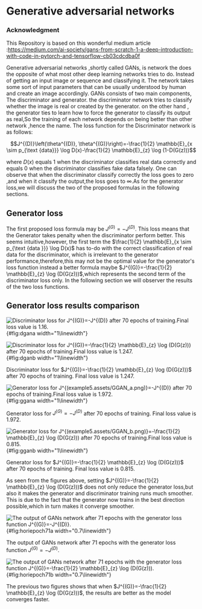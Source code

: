 Generative adversarial networks
===============================

### Acknowledgment

This Repository is based on this wonderful medium article :https://medium.com/ai-society/gans-from-scratch-1-a-deep-introduction-with-code-in-pytorch-and-tensorflow-cb03cdcdba0f



Generative adversarial networks ,shortly called GANs, is network the does the opposite of what most other deep learning networks tries to do. Instead of getting an input image or sequence and classifying it. The network takes some sort of input parameters that can be usually understood by human and create an image accordingly. GANs consists of two main components, The discriminator and generator. the discriminator network tries to classify whether the image is real or created by the generator. on the other hand , the generator ties to learn how to force the generator to classify its output as real,So the training of each network depends on being better than other network ,hence the name. The loss function for the Discriminator network is as follows:

$$J^{(D)}\left(\theta^{(D)}, \theta^{(G)}\right)=-\frac{1}{2} \mathbb{E}_{x \sim p_{\text {data}}} \log D(x)-\frac{1}{2} \mathbb{E}_{z} \log (1-D(G(z)))$$

where $D(x)$ equals $1$ when the discriminator classifies real data correctly and equals $0$ when the discriminator classifies fake data falsely. One can observe that when the discriminator classify correctly the loss goes to zero ,and when it classify the output,the loss goes to $\infty$.As for the generator loss,we will discuss the two of the proposed formulas in the following sections.

Generator loss
--------------

The first proposed loss formula may be $J^{(G)}=-J^{(D)}$. This loss means that the Generator takes penalty when the discriminator perform better. This seems intuitive,however, the first term the
$\frac{1}{2} \mathbb{E}_{x \sim p_{\text {data }}} \log D(x)$ has to-do with the correct classification of real data for the discriminator, which is irrelevant to the generator performance,therefore,this may not be the optimal value for the generator's loss function instead a better formula maybe $J^{(G)}=-\frac{1}{2} \mathbb{E}_{z} \log (D(G(z)))$,which represents the second term of the discriminator loss only. In the following section we will observer the results of the two loss functions.

Generator loss results comparison
---------------------------------

![Discriminator loss for $J^{(G)}=-J^{(D)}$ after 70 epochs of
training.Final loss value is $1.16$.](imgs/DGAN_a.png){#fig:dgana
width="1\\linewidth"}

![Discriminator loss for
$J^{(G)}=-\frac{1}{2} \mathbb{E}_{z} \log (D(G(z)))$ after 70 epochs of
training.Final loss value is $1.247$.](imgs/DGAN_b.png){#fig:dganb
width="1\\linewidth"}

 Discriminator loss for $J^{(G)}=-\frac{1}{2} \mathbb{E}_{z} \log (D(G(z)))$ after 70 epochs of training. Final loss value is $1.247$.

![Generator loss for $J^{(example5.assets/GGAN_a.png)}=-J^{(D)}$ after 70 epochs of
training.Final loss value is $1.972$.](imgs/GGAN_a.png){#fig:ggana
width="1\\linewidth"}

 Generator loss for $J^{(G)}=-J^{(D)}$ after 70 epochs of training. Final loss value is $1.972$.

![Generator loss for
$J^{(example5.assets/GGAN_b.png)}=-\frac{1}{2} \mathbb{E}_{z} \log (D(G(z)))$ after 70 epochs of
training.Final loss value is $0.815$.](imgs/GGAN_b.png){#fig:gganb
width="1\\linewidth"}

Generator loss for $J^{(G)}=-\frac{1}{2} \mathbb{E}_{z} \log (D(G(z)))$ after 70 epochs of training. Final loss value is $0.815$.

As seen from the figures above, setting
$J^{(G)}=-\frac{1}{2} \mathbb{E}_{z} \log (D(G(z)))$ does not only reduce the generator loss,but also it makes the generator and discriminator training runs much smoother. This is due to the fact that the generator now trains in the best direction possible,which in turn makes it converge smoother.

![The output of GANs network after 71 epochs with the generator loss
function
$J^{(G)}=-J^{(D)}$.](imgs/hori_epoch_71_a.png){#fig:horiepoch71a
width="0.7\\linewidth"}

The output of GANs network after 71 epochs with the generator loss function $J^{(G)}=-J^{(D)}$.

![The output of GANs network after 71 epochs with the generator loss
function
$J^{(G)}=-\frac{1}{2} \mathbb{E}_{z} \log (D(G(z)))$.](imgs/hori_epoch_71_b.png){#fig:horiepoch71b
width="0.7\\linewidth"}

The previous two figures shows that when $J^{(G)}=-\frac{1}{2} \mathbb{E}_{z} \log (D(G(z)))$, the results are better as the 
model converges faster.